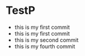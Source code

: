 # TestP

* this is my first commit
* this is my first commit
* this is my second commit
* this is my fourth commit
